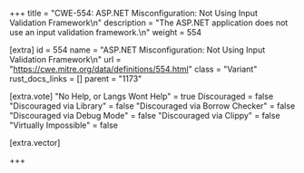 +++
title = "CWE-554: ASP.NET Misconfiguration: Not Using Input Validation Framework\n"
description = "The ASP.NET application does not use an input validation framework.\n"
weight = 554

[extra]
id = 554
name = "ASP.NET Misconfiguration: Not Using Input Validation Framework\n"
url = "https://cwe.mitre.org/data/definitions/554.html"
class = "Variant"
rust_docs_links = []
parent = "1173"

[extra.vote]
"No Help, or Langs Wont Help" = true
Discouraged = false
"Discouraged via Library" = false
"Discouraged via Borrow Checker" = false
"Discouraged via Debug Mode" = false
"Discouraged via Clippy" = false
"Virtually Impossible" = false

[extra.vector]

+++